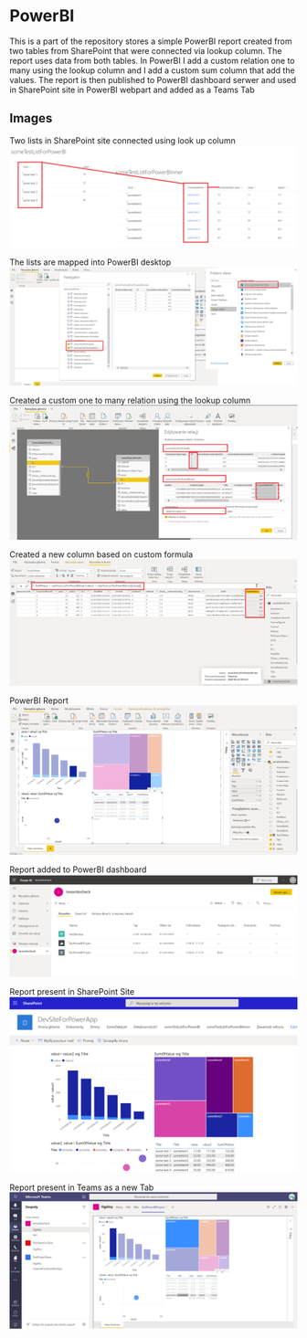 # PowerBI

This is a part of the repository stores a simple PowerBI report created from two tables from SharePoint that were connected via lookup column. The report uses data from both tables. In PowerBI I add a custom relation one to many using the lookup column and I add a custom sum column that add the values. The report is then published to PowerBI dashboard serwer and used in SharePoint site in PowerBI webpart and added as a Teams Tab

## Images
Two lists in SharePoint site connected using look up column
![](./Images/TwoListsInSharePointConnectedViaLookupColumn.png)

The lists are mapped into PowerBI desktop
![](./Images/MappedTwoListsFromSharePointSite.png)

Created a custom one to many relation using the lookup column
![](./Images/CreatedCustomOneToManyRelationBetweenTablesConnectedInSharePointViaLookUpColumns.png)

Created a new column based on custom formula
![](./Images/CreatedNewColumnInPowerBIBasedOnFormula.png)

PowerBI Report
![](./Images/CreatedReportInPowerBI.png)

Report added to PowerBI dashboard
![](./Images/ReportAddedToPowerBIDashboard.png)

Report present in SharePoint Site
![](./Images/ReportAddedAsWebpartInSharePoint.png)

Report present in Teams as a new Tab
![](./Images/ReportAddedAsTabInTeams.png)